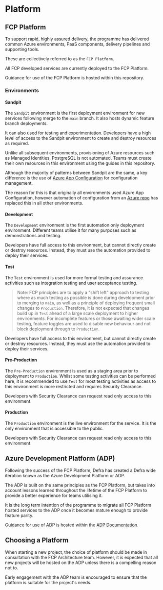 # Platform

## FCP Platform
To support rapid, highly assured delivery, the programme has delivered common Azure environments, PaaS components, delivery pipelines and supporting tools.

These are collectively referred to as the `FCP Platform`.

All FCP developed services are currently deployed to the FCP Platform.  

Guidance for use of the FCP Platform is hosted within this repository.

### Environments

#### Sandpit
The `Sandpit` environment is the first deployment environment for new services following merge to the `main` branch.  It also hosts dynamic feature branch deployments.

It can also used for testing and experimentation.  Developers have a high level of access to the Sandpit environment to create and destroy resources as required.

Unlike all subsequent environments, provisioning of Azure resources such as Managed Identities, PostgreSQL is not automated.  Teams must create their own resources in this environment using the guides in this repository.

Although the majority of patterns between Sandpit are the same, a key difference is the use of [Azure App Configuration](https://docs.microsoft.com/en-us/azure/azure-app-configuration/overview) for configuration management.

The reason for this is that originally all environments used Azure App Configuration, however automation of configuration from an [Azure repo](https://dev.azure.com/defragovuk/DEFRA-FFC/_git/DEFRA-FFC-PLATFORM) has replaced this in all other environments.

#### Development
The `Development` environment is the first automation only deployment environment.  Different teams utilise it for many purposes such as demonstrations and testing.

Developers have full access to this environment, but cannot directly create or destroy resources.  Instead, they must use the automation provided to deploy their services.

#### Test
The `Test` environment is used for more formal testing and assurance activities such as integration testing and user acceptance testing.

> Note: FCP principles are to apply a "shift left" approach to testing where as much testing as possible is done during development prior to merging to `main`, as well as a principle of deploying frequent small changes to `Production`.
> Therefore, it is not expected that changes build up in `Test` ahead of a large scale deployment to higher environments.  For incomplete features or those awaiting wider scale testing, feature toggles are used to disable new behaviour and not block deployment through to `Production`.

Developers have full access to this environment, but cannot directly create or destroy resources.  Instead, they must use the automation provided to deploy their services.

#### Pre-Production
The `Pre-Production` environment is used as a staging area prior to deployment to `Production`.  Whilst some testing activities can be performed here, it is recommended to use `Test` for most testing activities as access to this environment is more restricted and requires Security Clearance.

Developers with Security Clearance can request read only access to this environment.

#### Production
The `Production` environment is the live environment for the service.  It is the only environment that is accessible to the public.

Developers with Security Clearance can request read only access to this environment.

## Azure Development Platform (ADP)
Following the success of the FCP Platform, Defra has created a Defra wide iteration known as the Azure Development Platform or ADP.

The ADP is built on the same principles as the FCP Platform, but takes into account lessons learned throughout the lifetime of the FCP Platform to provide a better experience for teams utilising it.

It is the long term intention of the programme to migrate all FCP Platform hosted services to the ADP once it becomes mature enough to provide feature parity.

Guidance for use of ADP is hosted within the [ADP Documentation](https://defra.github.io/adp-documentation/).

## Choosing a Platform
When starting a new project, the choice of platform should be made in consultation with the FCP Architecture team.  However, it is expected that all new projects will be hosted on the ADP unless there is a compelling reason not to.

Early engagement with the ADP team is encouraged to ensure that the platform is suitable for the project's needs.
